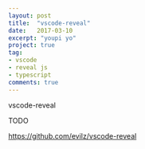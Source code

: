```yaml
---
layout: post
title:  "vscode-reveal"
date:   2017-03-10
excerpt: "youpi yo"
project: true
tag:
- vscode
- reveal js
- typescript
comments: true
---
```


vscode-reveal

TODO

https://github.com/evilz/vscode-reveal
